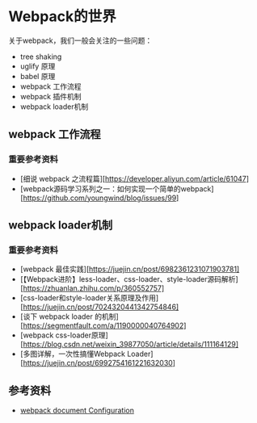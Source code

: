 # Webpack的世界

关于webpack，我们一般会关注的一些问题：

* tree shaking
* uglify 原理
* babel 原理
* webpack 工作流程
* webpack 插件机制
* webpack loader机制

## webpack 工作流程

### 重要参考资料

* [细说 webpack 之流程篇][https://developer.aliyun.com/article/61047]
* [webpack源码学习系列之一：如何实现一个简单的webpack][https://github.com/youngwind/blog/issues/99]

## webpack loader机制

### 重要参考资料

* [webpack 最佳实践][https://juejin.cn/post/6982361231071903781]
* [【Webpack进阶】less-loader、css-loader、style-loader源码解析][https://zhuanlan.zhihu.com/p/360552757]
* [css-loader和style-loader关系原理及作用][https://juejin.cn/post/7024320441342754846]
* [谈下 webpack loader 的机制][https://segmentfault.com/a/1190000040764902]
* [webpack css-loader原理][https://blog.csdn.net/weixin_39877050/article/details/111164129]
* [多图详解，一次性搞懂Webpack Loader][https://juejin.cn/post/6992754161221632030]

## 参考资料

* [webpack document Configuration](https://webpack.js.org/configuration/)
